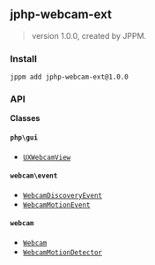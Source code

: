 ## jphp-webcam-ext
> version 1.0.0, created by JPPM.


### Install
```
jppm add jphp-webcam-ext@1.0.0
```

### API
**Classes**

#### `php\gui`

- [`UXWebcamView`](https://github.com/jphp-group/jphp-webcam-ext/api-docs/classes/php/gui/UXWebcamView.md)

#### `webcam\event`

- [`WebcamDiscoveryEvent`](https://github.com/jphp-group/jphp-webcam-ext/api-docs/classes/webcam/event/WebcamDiscoveryEvent.md)
- [`WebcamMotionEvent`](https://github.com/jphp-group/jphp-webcam-ext/api-docs/classes/webcam/event/WebcamMotionEvent.md)

#### `webcam`

- [`Webcam`](https://github.com/jphp-group/jphp-webcam-ext/api-docs/classes/webcam/Webcam.md)
- [`WebcamMotionDetector`](https://github.com/jphp-group/jphp-webcam-ext/api-docs/classes/webcam/WebcamMotionDetector.md)